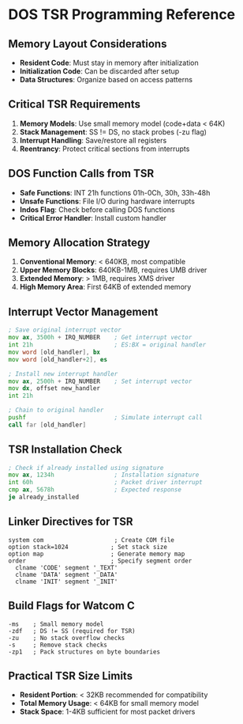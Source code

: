 # DOS TSR Programming Reference

## Memory Layout Considerations
- **Resident Code**: Must stay in memory after initialization
- **Initialization Code**: Can be discarded after setup
- **Data Structures**: Organize based on access patterns

## Critical TSR Requirements
1. **Memory Models**: Use small memory model (code+data < 64K)
2. **Stack Management**: SS != DS, no stack probes (-zu flag)
3. **Interrupt Handling**: Save/restore all registers
4. **Reentrancy**: Protect critical sections from interrupts

## DOS Function Calls from TSR
- **Safe Functions**: INT 21h functions 01h-0Ch, 30h, 33h-48h
- **Unsafe Functions**: File I/O during hardware interrupts
- **Indos Flag**: Check before calling DOS functions
- **Critical Error Handler**: Install custom handler

## Memory Allocation Strategy
1. **Conventional Memory**: < 640KB, most compatible
2. **Upper Memory Blocks**: 640KB-1MB, requires UMB driver
3. **Extended Memory**: > 1MB, requires XMS driver
4. **High Memory Area**: First 64KB of extended memory

## Interrupt Vector Management
```asm
; Save original interrupt vector
mov ax, 3500h + IRQ_NUMBER    ; Get interrupt vector
int 21h                       ; ES:BX = original handler
mov word [old_handler], bx
mov word [old_handler+2], es

; Install new interrupt handler
mov ax, 2500h + IRQ_NUMBER    ; Set interrupt vector
mov dx, offset new_handler
int 21h

; Chain to original handler
pushf                         ; Simulate interrupt call
call far [old_handler]
```

## TSR Installation Check
```asm
; Check if already installed using signature
mov ax, 1234h                 ; Installation signature
int 60h                       ; Packet driver interrupt
cmp ax, 5678h                 ; Expected response
je already_installed
```

## Linker Directives for TSR
```
system com                    ; Create COM file
option stack=1024            ; Set stack size
option map                   ; Generate memory map
order                        ; Specify segment order
  clname 'CODE' segment '_TEXT'
  clname 'DATA' segment '_DATA'
  clname 'INIT' segment '_INIT'
```

## Build Flags for Watcom C
```
-ms    ; Small memory model
-zdf   ; DS != SS (required for TSR)
-zu    ; No stack overflow checks
-s     ; Remove stack checks
-zp1   ; Pack structures on byte boundaries
```

## Practical TSR Size Limits
- **Resident Portion**: < 32KB recommended for compatibility
- **Total Memory Usage**: < 64KB for small memory model
- **Stack Space**: 1-4KB sufficient for most packet drivers